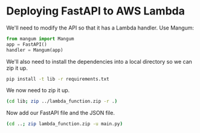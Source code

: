# Deploying FastAPI to AWS Lambda

We'll need to modify the API so that it has a Lambda handler. Use Mangum:

```python
from mangum import Mangum
app = FastAPI()
handler = Mangum(app)
```

We'll also need to install the dependencies into a local directory so we can zip it up.

```bash
pip install -t lib -r requirements.txt
```

We now need to zip it up.

```bash
(cd lib; zip ../lambda_function.zip -r .)
```

Now add our FastAPI file and the JSON file.

```bash
(cd ..; zip lambda_function.zip -u main.py)
```